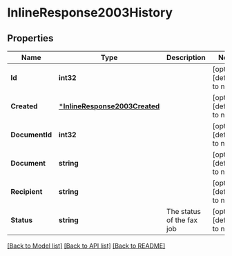 # InlineResponse2003History

## Properties
Name | Type | Description | Notes
------------ | ------------- | ------------- | -------------
**Id** | **int32** |  | [optional] [default to null]
**Created** | [***InlineResponse2003Created**](inline_response_200_3_created.md) |  | [optional] [default to null]
**DocumentId** | **int32** |  | [optional] [default to null]
**Document** | **string** |  | [optional] [default to null]
**Recipient** | **string** |  | [optional] [default to null]
**Status** | **string** | The status of the fax job | [optional] [default to null]

[[Back to Model list]](../README.md#documentation-for-models) [[Back to API list]](../README.md#documentation-for-api-endpoints) [[Back to README]](../README.md)


